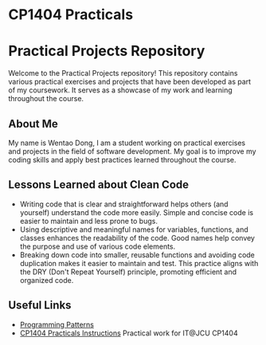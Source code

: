 # CP1404 Practicals
# Practical Projects Repository

Welcome to the Practical Projects repository! This repository contains various practical exercises and projects that have been developed as part of my coursework. It serves as a showcase of my work and learning throughout the course.

## About Me

My name is Wentao Dong, I am a student working on practical exercises and projects in the field of software development. My goal is to improve my coding skills and apply best practices learned throughout the course.

## Lessons Learned about Clean Code

- Writing code that is clear and straightforward helps others (and yourself) understand the code more easily. Simple and concise code is easier to maintain and less prone to bugs.
- Using descriptive and meaningful names for variables, functions, and classes enhances the readability of the code. Good names help convey the purpose and use of various code elements.
-  Breaking down code into smaller, reusable functions and avoiding code duplication makes it easier to maintain and test. This practice aligns with the DRY (Don't Repeat Yourself) principle, promoting efficient and organized code.

## Useful Links

- [Programming Patterns](https://github.com/187194241/cp1404practicals)
- [CP1404 Practicals Instructions](https://github.com/187194241/cp1404practicals)
Practical work for IT@JCU CP1404
